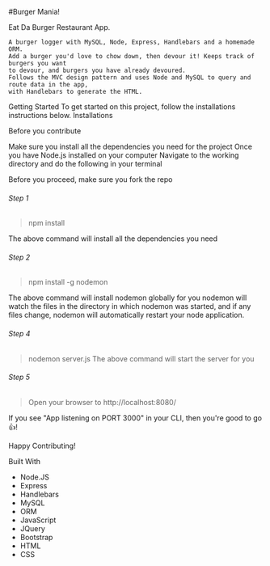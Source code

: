 #Burger Mania!

Eat Da Burger Restaurant App.

    A burger logger with MySQL, Node, Express, Handlebars and a homemade ORM. 
    Add a burger you'd love to chow down, then devour it! Keeps track of burgers you want 
    to devour, and burgers you have already devoured.
    Follows the MVC design pattern and uses Node and MySQL to query and route data in the app, 
    with Handlebars to generate the HTML.

Getting Started
To get started on this project, follow the installations instructions below.
Installations

Before you contribute

Make sure you install all the dependencies you need for the project
Once you have Node.js installed on your computer
Navigate to the working directory and do the following in your terminal

Before you proceed, make sure you fork the repo

###### Step 1
> npm install

The above command will install all the dependencies you need


###### Step 2
> npm install -g nodemon

The above command will install nodemon globally for you
nodemon will watch the files in the directory in which nodemon was started, and if any files 
change, nodemon will automatically restart your node application.

###### Step 4
> nodemon server.js
The above command will start the server for you


###### Step 5
> Open your browser to http://localhost:8080/

If you see "App listening on PORT 3000" in your CLI, then you're good to go :thumbsup:!

Happy Contributing!

Built With
* Node.JS
* Express
* Handlebars
* MySQL
* ORM
* JavaScript
* JQuery
* Bootstrap
* HTML
* CSS
